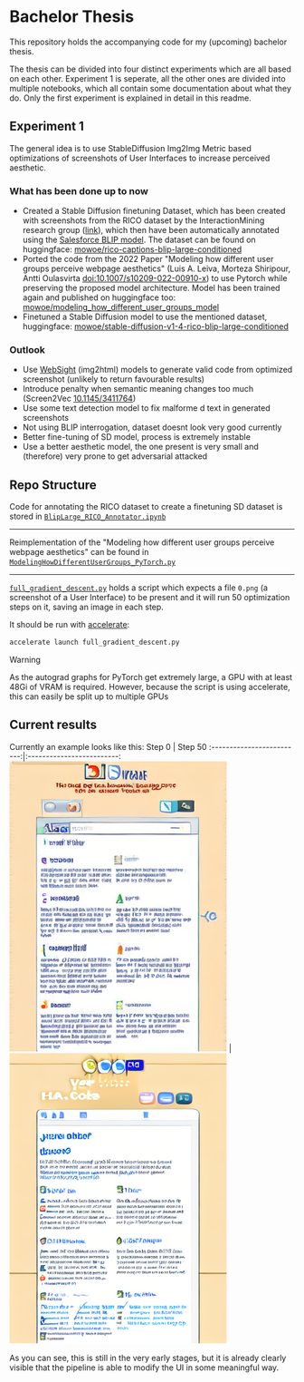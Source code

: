 # Bachelor Thesis

This repository holds the accompanying code for my (upcoming) bachelor thesis.

The thesis can be divided into four distinct experiments which are all based on each other. Experiment 1 is seperate, all the other ones are divided into multiple notebooks, which all contain some documentation about what they do. Only the first experiment is explained in detail in this readme.

## Experiment 1

The general idea is to use StableDiffusion Img2Img Metric based optimizations of screenshots of User Interfaces to increase perceived aesthetic.

### What has been done up to now

- Created a Stable Diffusion finetuning Dataset, which has been created with screenshots from the RICO dataset by the InteractionMining research group ([link](http://www.interactionmining.org/rico.html)), which then have been automatically annotated using the [Salesforce BLIP model](https://github.com/salesforce/BLIP). The dataset can be found on huggingface: [mowoe/rico-captions-blip-large-conditioned](https://huggingface.co/datasets/mowoe/rico-captions-blip-large-conditioned)
- Ported the code from the 2022 Paper "Modeling how different user groups perceive webpage aesthetics" (Luis A. Leiva, Morteza Shiripour, Antti Oulasvirta [doi:10.1007/s10209-022-00910-x](https://link.springer.com/article/10.1007/s10209-022-00910-x)) to use Pytorch while preserving the proposed model architecture. Model has been trained again and published on huggingface too: [mowoe/modeling_how_different_user_groups_model](https://huggingface.co/mowoe/modeling_how_different_user_groups_model)
- Finetuned a Stable Diffusion model to use the mentioned dataset, huggingface: [mowoe/stable-diffusion-v1-4-rico-blip-large-conditioned](https://huggingface.co/mowoe/stable-diffusion-v1-4-rico-blip-large-conditioned)

### Outlook
- Use [WebSight](https://huggingface.co/HuggingFaceM4/VLM_WebSight_finetuned) (img2html) models to generate valid code from optimized screenshot (unlikely to return favourable results)
- Introduce penalty when semantic meaning changes too much (Screen2Vec [10.1145/3411764](https://dl.acm.org/doi/pdf/10.1145/3411764.3445049))
- Use some text detection model to fix malforme d text in generated screenshots
- Not using BLIP interrogation, dataset doesnt look very good currently
- Better fine-tuning of SD model, process is extremely instable
- Use a better aesthetic model, the one present is very small and (therefore) very prone to get adversarial attacked

## Repo Structure
Code for annotating the RICO dataset to create a finetuning SD dataset is stored in [`BlipLarge_RICO_Annotator.ipynb`](BlipLarge_RICO_Annotator.ipynb)

---

Reimplementation of the "Modeling how different user groups perceive webpage aesthetics" can be found in [`ModelingHowDifferentUserGroups_PyTorch.py`](ModelingHowDifferentUserGroups_PyTorch.py)

---

[`full_gradient_descent.py`](full_gradient_descent.py) holds a script which expects a file `0.png` (a screenshot of a User Interface) to be present and it will run 50 optimization steps on it, saving an image in each step.

It should be run with [accelerate](https://huggingface.co/docs/accelerate/index):
```bash
accelerate launch full_gradient_descent.py
```

> [!WARNING]  
> As the autograd graphs for PyTorch get extremely large, a GPU with at least 48Gi of VRAM is required. However, because the script is using accelerate, this can easily be split up to multiple GPUs

## Current results
Currently an example looks like this:
Step 0             |  Step 50
:-------------------------:|:-------------------------:
![](images/output_0.png)  |  ![](images/output_49.png)

As you can see, this is still in the very early stages, but it is already clearly visible that the pipeline is able to modify the UI in some meaningful way.